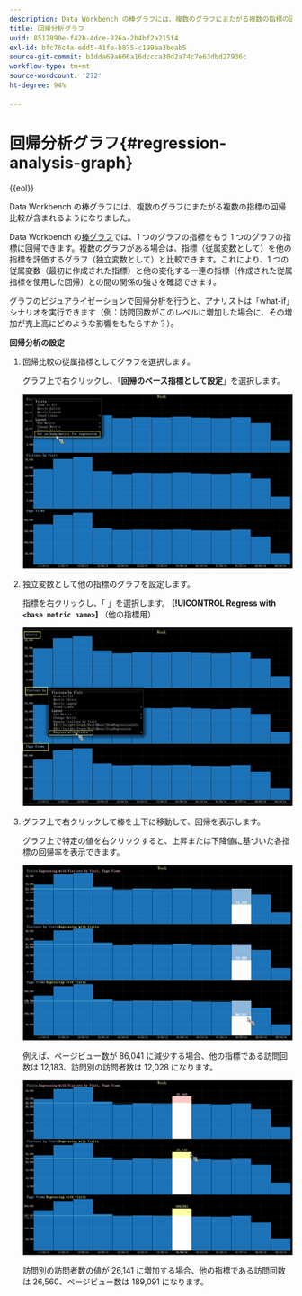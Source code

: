 ```yaml
---
description: Data Workbench の棒グラフには、複数のグラフにまたがる複数の指標の回帰比較が含まれるようになりました。
title: 回帰分析グラフ
uuid: 8512890e-f42b-4dce-826a-2b4bf2a215f4
exl-id: bfc76c4a-edd5-41fe-b875-c199ea3beab5
source-git-commit: b1dda69a606a16dccca30d2a74c7e63dbd27936c
workflow-type: tm+mt
source-wordcount: '272'
ht-degree: 94%

---
```


# 回帰分析グラフ{#regression-analysis-graph}

{{eol}}

Data Workbench の棒グラフには、複数のグラフにまたがる複数の指標の回帰比較が含まれるようになりました。

Data Workbench の[棒グラフ](https://experienceleague.adobe.com/docs/data-workbench/using/client/analysis-visualizations/graphs/c-graphs.html)では、1 つのグラフの指標をもう 1 つのグラフの指標に回帰できます。複数のグラフがある場合は、指標（従属変数として）を他の指標を評価するグラフ（独立変数として）と比較できます。これにより、1 つの従属変数（最初に作成された指標）と他の変化する一連の指標（作成された従属指標を使用した回帰）との間の関係の強さを確認できます。

グラフのビジュアライゼーションで回帰分析を行うと、アナリストは「what-if」シナリオを実行できます（例：訪問回数がこのレベルに増加した場合に、その増加が売上高にどのような影響をもたらすか？）。

**回帰分析の設定**

1. 回帰比較の従属指標としてグラフを選択します。

   グラフ上で右クリックし、「**回帰のベース指標として設定**」を選択します。

   ![](assets/c_graph_regression_1.png)

1. 独立変数として他の指標のグラフを設定します。

   指標を右クリックし、「 」を選択します。 **[!UICONTROL Regress with `<base metric name>`]** （他の指標用）

   ![](assets/c_graph_regression.png)

1. グラフ上で右クリックして棒を上下に移動して、回帰を表示します。

   グラフ上で特定の値を右クリックすると、上昇または下降値に基づいた各指標の回帰率を表示できます。

   ![](assets/c_graph_regression_2.png)

   例えば、ページビュー数が 86,041 に減少する場合、他の指標である訪問回数は 12,183、訪問別の訪問者数は 12,028 になります。

   ![](assets/c_graph_regression_3.png)

   訪問別の訪問者数の値が 26,141 に増加する場合、他の指標である訪問回数は 26,560、ページビュー数は 189,091 になります。
